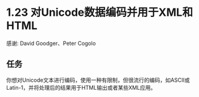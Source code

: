 # 1.23 对Unicode数据编码并用于XML和HTML

感谢: David Goodger、Peter Cogolo

## 任务

你想对Unicode文本进行编码，使用一种有限制，但很流行的编码，如ASCII或Latin-1，并将处理后的结果用于HTML输出或者某些XML应用。
